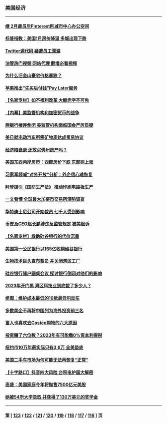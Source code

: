 ### 美国经济
---
#### [继 2月裁员后Pinterest削减市中心办公空间](../../pages/ncid1078158/n13960857.md?03292045) 
#### [标普指数：美国1月房价降温 多城出现下跌](../../pages/ncid1078158/n13960658.md?03292045) 
#### [Twitter源代码 疑遭员工泄漏](../../pages/ncid1078158/n13960680.md?03292045) 
#### [油管热门视频 网站代理 翻墙必看视频](http://138.2.39.72:81/youtube.html?epic-marker?03292045)
#### [为什么旧金山豪宅价格暴跌？](../../pages/ncid1078158/n13960677.md?03292045) 
#### [苹果推出“先买后付钱”Pay Later服务](../../pages/ncid1078158/n13960521.md?03292045) 
#### [【名家专栏】如不福利改革 大额赤字不可免](../../pages/ncid1078158/n13959475.md?03292045) 
#### [【内幕】美监管机构和加密货币的战争](../../pages/ncid1078158/n13960431.md?03292045) 
#### [两银行接连倒闭 美监管机构面临国会严厉质疑](../../pages/ncid1078158/n13960364.md?03292045) 
#### [美日就电动汽车所需矿物质达成贸易协议](../../pages/ncid1078158/n13960216.md?03292045) 
#### [经济陷衰退 还敢买佛州房产吗？](../../pages/ncid1078158/n13960065.md?03292045) 
#### [美国东西两岸房市：西部房价下跌 东部则上涨](../../pages/ncid1078158/n13959888.md?03292045) 
#### [习家军频喊“对外开放”分析：外企信心难恢复](../../pages/ncid1078158/n13959777.md?03292045) 
#### [拜登援引《国防生产法》 推动印刷电路板生产](../../pages/ncid1078158/n13959885.md?03292045) 
#### [一文看懂 全球最大加密币交易所深陷调查](../../pages/ncid1078158/n13959821.md?03292045) 
#### [华特迪士尼公司开始裁员 七千人受到影响](../../pages/ncid1078158/n13959840.md?03292045) 
#### [币安及CEO赵长鹏涉违反监管规定 被美起诉](../../pages/ncid1078158/n13959816.md?03292045) 
#### [【名家专栏】救助硅谷银行的代价沉重](../../pages/ncid1078158/n13958925.md?03292045) 
#### [美国第一公民银行以165亿收购硅谷银行](../../pages/ncid1078158/n13959488.md?03292045) 
#### [生物技术巨头宣布裁员 并关闭湾区工厂](../../pages/ncid1078158/n13959413.md?03292045) 
#### [硅谷银行储户圆桌会议 探讨银行倒闭对他们的影响](../../pages/ncid1078158/n13959388.md?03292045) 
#### [2023年开门黑  湾区科技业到底裁了多少人？](../../pages/ncid1078158/n13959378.md?03292045) 
#### [组图：维护成本最低的10款最佳电动车](../../pages/ncid1078158/n13950426.md?03292045) 
#### [多数美企不再将中国列为海外投资前三名](../../pages/ncid1078158/n13959133.md?03292045) 
#### [富人也喜欢去Costco购物的六大原因](../../pages/ncid1078158/n13957377.md?03292045) 
#### [投资赚了六位数？2023年有可能缴0%资本利得税](../../pages/ncid1078158/n13958572.md?03292045) 
#### [纽约市10万年薪实际只有3.6万 全美垫底](../../pages/ncid1078158/n13958497.md?03292045) 
#### [美国二手车市场为何可能无法再恢复“正常”](../../pages/ncid1078158/n13958533.md?03292045) 
#### [【十字路口】抖音四大风险 台积电护国大解密](../../pages/ncid1078158/n13958340.md?03292045) 
#### [高盛：美国家庭今年将抛售7500亿元美股](../../pages/ncid1078158/n13958271.md?03292045) 
#### [她被54所大学录取 并获得了130万美元的奖学金](../../pages/ncid1078158/n13958078.md?03292045) 

---
#### 第 [ [123](./123.md?03292045) / [122](./122.md?03292045) / [121](./121.md?03292045) / [120](./120.md?03292045) / [119](./119.md?03292045) / [118](./118.md?03292045) / [117](./117.md?03292045) / [116](./116.md?03292045) ] 页

